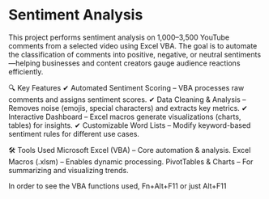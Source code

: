 # Sentiment Analysis

This project performs sentiment analysis on 1,000–3,500 YouTube comments from a selected video using Excel VBA. The goal is to automate the classification of comments into positive, negative, or neutral sentiments—helping businesses and content creators gauge audience reactions efficiently.

🔍 Key Features
✔ Automated Sentiment Scoring – VBA processes raw comments and assigns sentiment scores.
✔ Data Cleaning & Analysis – Removes noise (emojis, special characters) and extracts key metrics.
✔ Interactive Dashboard – Excel macros generate visualizations (charts, tables) for insights.
✔ Customizable Word Lists – Modify keyword-based sentiment rules for different use cases.

🛠 Tools Used
Microsoft Excel (VBA) – Core automation & analysis.
Excel Macros (.xlsm) – Enables dynamic processing.
PivotTables & Charts – For summarizing and visualizing trends.

In order to see the VBA functions used, Fn+Alt+F11 or just Alt+F11
